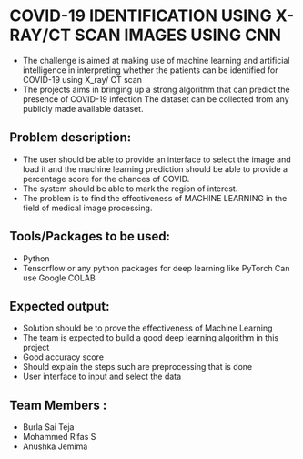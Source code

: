 # COVID-19 IDENTIFICATION USING X-RAY/CT SCAN IMAGES USING CNN
- The challenge is aimed at making use of machine learning and artificial intelligence in interpreting whether the patients can be identified for COVID-19 using X_ray/ CT scan
- The projects aims in bringing up a strong algorithm that can predict the presence of COVID-19 infection The dataset can be collected from any publicly made available dataset.
## Problem description:
- The user should be able to provide an interface to select the image and load it and the machine learning prediction should be able to provide a percentage score for the chances of COVID.
- The system should be able to mark the region of interest.
- The problem is to find the effectiveness of MACHINE LEARNING in the field of medical image processing.
## Tools/Packages to be used:
- Python
- Tensorflow or any python packages for deep learning like PyTorch Can use Google COLAB
## Expected output:
- Solution should be to prove the effectiveness of Machine Learning
- The team is expected to build a good deep learning algorithm in this project
- Good accuracy score
- Should explain the steps such are preprocessing that is done
- User interface to input and select the data

## Team Members : 
- Burla Sai Teja
- Mohammed Rifas S
- Anushka Jemima
